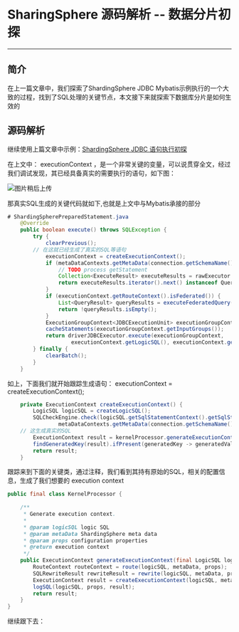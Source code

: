 # SharingSphere 源码解析 -- 数据分片初探
***
## 简介
在上一篇文章中，我们探索了ShardingSphere JDBC Mybatis示例执行的一个大致的过程，找到了SQL处理的关键节点，本文接下来就探索下数据库分片是如何生效的

## 源码解析
继续使用上篇文章中示例：[ShardingSphere JDBC 语句执行初探](https://juejin.cn/post/7001268789371207688)

在上文中： executionContext ，是一个非常关键的变量，可以说贯穿全文，经过我们调试发现，其已经具备真实的需要执行的语句，如下图：

![图片稍后上传]()

那真实SQL生成的关键代码就如下,也就是上文中与Mybatis承接的部分

```java
# ShardingSpherePreparedStatement.java
    @Override
    public boolean execute() throws SQLException {
        try {
            clearPrevious();
	    // 在这就已经生成了真实的SQL等语句
            executionContext = createExecutionContext();
            if (metaDataContexts.getMetaData(connection.getSchemaName()).getRuleMetaData().getRules().stream().anyMatch(each -> each instanceof RawExecutionRule)) {
                // TODO process getStatement
                Collection<ExecuteResult> executeResults = rawExecutor.execute(createRawExecutionGroupContext(), executionContext.getLogicSQL(), new RawSQLExecutorCallback());
                return executeResults.iterator().next() instanceof QueryResult;
            }
            if (executionContext.getRouteContext().isFederated()) {
                List<QueryResult> queryResults = executeFederatedQuery();
                return !queryResults.isEmpty();
            }
            ExecutionGroupContext<JDBCExecutionUnit> executionGroupContext = createExecutionGroupContext();
            cacheStatements(executionGroupContext.getInputGroups());
            return driverJDBCExecutor.execute(executionGroupContext,
                    executionContext.getLogicSQL(), executionContext.getRouteContext().getRouteUnits(), createExecuteCallback());
        } finally {
            clearBatch();
        }
    }
```

如上，下面我们就开始跟踪生成语句： executionContext = createExecutionContext();

```java
    private ExecutionContext createExecutionContext() {
        LogicSQL logicSQL = createLogicSQL();
        SQLCheckEngine.check(logicSQL.getSqlStatementContext().getSqlStatement(), logicSQL.getParameters(), 
                metaDataContexts.getMetaData(connection.getSchemaName()).getRuleMetaData().getRules(), connection.getSchemaName(), metaDataContexts.getMetaDataMap(), null);
	// 这生成真实的SQL
        ExecutionContext result = kernelProcessor.generateExecutionContext(logicSQL, metaDataContexts.getMetaData(connection.getSchemaName()), metaDataContexts.getProps());
        findGeneratedKey(result).ifPresent(generatedKey -> generatedValues.addAll(generatedKey.getGeneratedValues()));
        return result;
    }
```

跟踪来到下面的关键类，通过注释，我们看到其持有原始的SQL，相关的配置信息，生成了我们想要的 execution context

```java
public final class KernelProcessor {
    
    /**
     * Generate execution context.
     *
     * @param logicSQL logic SQL
     * @param metaData ShardingSphere meta data
     * @param props configuration properties
     * @return execution context
     */
    public ExecutionContext generateExecutionContext(final LogicSQL logicSQL, final ShardingSphereMetaData metaData, final ConfigurationProperties props) {
        RouteContext routeContext = route(logicSQL, metaData, props);
        SQLRewriteResult rewriteResult = rewrite(logicSQL, metaData, props, routeContext);
        ExecutionContext result = createExecutionContext(logicSQL, metaData, routeContext, rewriteResult);
        logSQL(logicSQL, props, result);
        return result;
    }
}
```

继续跟下去：